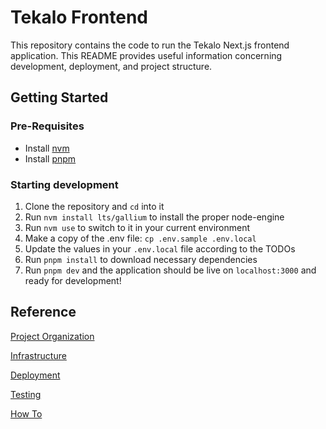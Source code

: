 # Tekalo Frontend

This repository contains the code to run the Tekalo Next.js frontend application. This README provides useful information concerning development, deployment, and project structure.

## Getting Started

### Pre-Requisites

- Install [nvm](https://github.com/nvm-sh/nvm)
- Install [pnpm](https://pnpm.io/)

### Starting development

[//]: # 'TODO: we should update this section to describe all the different vars in the .env file'

1. Clone the repository and `cd` into it
2. Run `nvm install lts/gallium` to install the proper node-engine
3. Run `nvm use` to switch to it in your current environment
4. Make a copy of the .env file: `cp .env.sample .env.local`
5. Update the values in your `.env.local` file according to the TODOs
6. Run `pnpm install` to download necessary dependencies
7. Run `pnpm dev` and the application should be live on `localhost:3000` and ready for development!

## Reference

[Project Organization](./docs/project-organization/project-organization.md)

[Infrastructure](./docs/infrastructure.md)

[Deployment](./docs/deployment.md)

[Testing](./docs/testing.md)

[How To](./docs/how-to/how-to.md)

<!-- MAKING A CHANGE TO CREATE A PULL REQUEST -->
